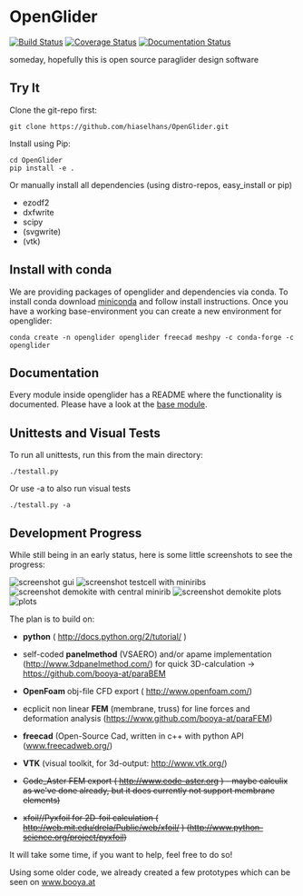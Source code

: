 OpenGlider
==========

[![Build Status](https://travis-ci.org/booya-at/OpenGlider.svg?branch=develop)](https://travis-ci.org/booya-at/OpenGlider)
[![Coverage Status](https://img.shields.io/coveralls/hiaselhans/OpenGlider.svg)](https://coveralls.io/r/hiaselhans/OpenGlider)
[![Documentation Status](https://readthedocs.org/projects/openglider/badge/?version=latest)](https://readthedocs.org/projects/openglider/?badge=latest)

someday, hopefully this is open source paraglider design software



Try It
------

Clone the git-repo first:
  ```
  git clone https://github.com/hiaselhans/OpenGlider.git
  ```

Install using Pip:
  ```
  cd OpenGlider
  pip install -e .
  ```

Or manually install all dependencies (using distro-repos, easy_install or pip)
* ezodf2
* dxfwrite
* scipy
* (svgwrite)
* (vtk)


Install with conda
------------------

We are providing packages of openglider and dependencies via conda. To install conda download [miniconda](https://docs.conda.io/en/latest/miniconda.html) and follow install instructions. Once you have a working base-environment you can create a new environment for openglider:
```
conda create -n openglider openglider freecad meshpy -c conda-forge -c openglider
```


Documentation
-------------
Every module inside openglider has a README where the functionality is documented. Please have a look at the [base module](./openglider/README.md).

Unittests and Visual Tests
--------------------------

To run all unittests, run this from the main directory:
  ```
  ./testall.py
  ```

Or use -a to also run visual tests
```
./testall.py -a
```


Development Progress
--------------------

While still being in an early status, here is some little screenshots to see the progress:


![screenshot gui](docs/freecad_gui.png)
![screenshot testcell with miniribs](docs/screen.png)
![screenshot demokite with central minirib](docs/screen2.png)
![screenshot demokite plots](docs/screen3.png)
![plots](docs/plots.svg)

The plan is to build on:

* **python** ( http://docs.python.org/2/tutorial/ )

* self-coded **panelmethod** (VSAERO) and/or apame implementation (http://www.3dpanelmethod.com/) for quick 3D-calculation
    -> https://github.com/booya-at/paraBEM

* **OpenFoam** obj-file CFD export ( http://www.openfoam.com/)

* ecplicit non linear **FEM** (membrane, truss) for line forces and deformation analysis (https://www.github.com/booya-at/paraFEM)

* **freecad** (Open-Source Cad, written in c++ with python API (www.freecadweb.org/)

* **VTK** (visual toolkit, for 3d-output: http://www.vtk.org/)

* ~~Code_Aster FEM export ( http://www.code-aster.org ) - maybe calculix as we've done already, but it does currently not support membrane elements)~~

* ~~xfoil//Pyxfoil for 2D-foil calculation ( http://web.mit.edu/drela/Public/web/xfoil/ ) (http://www.python-science.org/project/pyxfoil)~~

It will take some time, if you want to help, feel free to do so!

Using some older code, we already created a few prototypes which can be seen on www.booya.at
